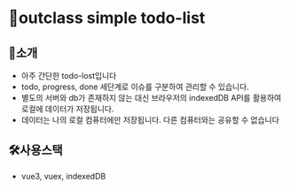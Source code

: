 # 📌outclass simple todo-list
## 📢소개
- 아주 간단한 todo-lost입니다
- todo, progress, done 세단계로 이슈를 구분하여 관리할 수 있습니다.
- 별도의 서버와 db가 존재하지 않는 대신 브라우저의 indexedDB API를 활용하여 로컬에 데이터가 저장됩니다.
- 데이터는 나의 로컬 컴퓨터에만 저장됩니다. 다른 컴퓨터와는 공유할 수 없습니다

## 🛠사용스택
- vue3, vuex, indexedDB
